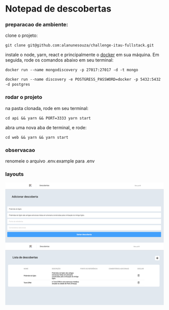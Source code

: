 # Notepad de descobertas


### preparacao de ambiente:

clone o projeto:

```
git clone git@github.com:alanunesouza/challenge-itau-fullstack.git
```

instale o node, yarn, react e principalmente o [docker](https://docs.docker.com/install/) em sua máquina. Em seguida, rode os comandos abaixo em seu terminal:

```
docker run --name mongodiscovery -p 27017:27017 -d -t mongo
```

```
docker run --name discovery -e POSTGRESS_PASSWORD=docker -p 5432:5432 -d postgres
```

### rodar o projeto

na pasta clonada, rode em seu terminal:

```
cd api && yarn && PORT=3333 yarn start
```

abra uma nova aba de terminal, e rode:

```
cd web && yarn && yarn start
```

### observacao

renomeie o arquivo .env.example para .env

### layouts

<img src="/layouts/layout_1.png" alt="Layout 1"/>
<img src="/layouts/layout_2.png" alt="Layout 2"/>
